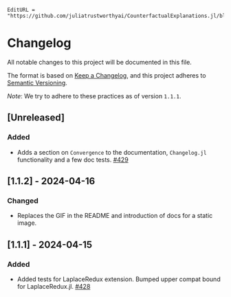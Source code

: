 ```@meta
EditURL = "https://github.com/juliatrustworthyai/CounterfactualExplanations.jl/blob/master/CHANGELOG.md"
```

# Changelog

All notable changes to this project will be documented in this file.

The format is based on [Keep a Changelog](https://keepachangelog.com/en/1.1.0/), and this project adheres to [Semantic Versioning](https://semver.org/spec/v2.0.0.html).

*Note*: We try to adhere to these practices as of version `1.1.1`.

## [Unreleased]

### Added

- Adds a section on `Convergence` to the documentation, `Changelog.jl` functionality and a few doc tests. [#429](https://github.com/juliatrustworthyai/CounterfactualExplanations.jl/issues/429)

## [1.1.2] - 2024-04-16

### Changed

- Replaces the GIF in the README and introduction of docs for a static image. 

## [1.1.1] - 2024-04-15

### Added

- Added tests for LaplaceRedux extension. Bumped upper compat bound for LaplaceRedux.jl. [#428](https://github.com/juliatrustworthyai/CounterfactualExplanations.jl/issues/428)


